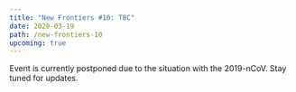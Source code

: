 ```yaml
---
title: "New Frontiers #10: TBC"
date: 2020-03-19
path: /new-frontiers-10
upcoming: true
---
```


Event is currently postponed due to the situation with the 2019-nCoV. Stay tuned for updates.
